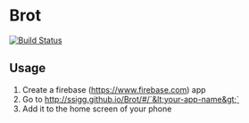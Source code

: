 # Brot

[![Build Status](https://travis-ci.org/ssigg/Brot.svg?branch=master)](https://travis-ci.org/ssigg/Brot)

Usage
-----

1. Create a firebase (https://www.firebase.com) app
2. Go to http://ssigg.github.io/Brot/#/`&lt;your-app-name&gt;`
3. Add it to the home screen of your phone